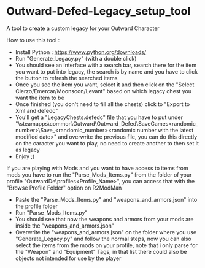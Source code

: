 # Outward-Defed-Legacy_setup_tool
A tool to create a custom legacy for your Outward Character

How to use this tool :
- Install Python : https://www.python.org/downloads/
- Run "Generate_Legacy.py" (with a double click)
- You should see an interface with a search bar, search there for the item you want to put into legacy, the search is by name and you have to click the button to refresh the searched items
- Once you see the item you want, select it and then click on the "Select Cierzo/Emercar/Moonsoon/Levant" based on which legacy chest you want the item to be
- Once finished (you don't need to fill all the chests) click to "Export to Xml and defedc"
- You'll get a "LegacyChests.defedc" file that you have to put under "<SteamPath>\steamapps\common\Outward\Outward_Defed\SaveGames\<randomic_number>\Save_<randomic_number>\<randomic number with the latest modified date>" and overwrite the previous file, you can do this directly on the caracter you want to play, no need to create another to then set it as legacy
- Enjoy ;)

If you are playing with Mods and you want to have access to items from mods you have to run the "Parse_Mods_Items.py" from the folder of your profile "OutwardDe\profiles\<Profile_Name>", you can access that with the "Browse Profile Folder" option on R2ModMan
- Paste the "Parse_Mods_Items.py" and "weapons_and_armors.json" into the profile folder
- Run "Parse_Mods_Items.py"
- You should see that now the weapons and armors from your mods are inside the "weapons_and_armors.json"
- Overwrite the "weapons_and_armors.json" on the folder where you use "Generate_Legacy.py" and follow the normal steps, now you can also select the items from the mods on your profile, note that i only parse for the "Weapon" and "Equipment" Tags, in that list there could also be objects not intended for use by the player